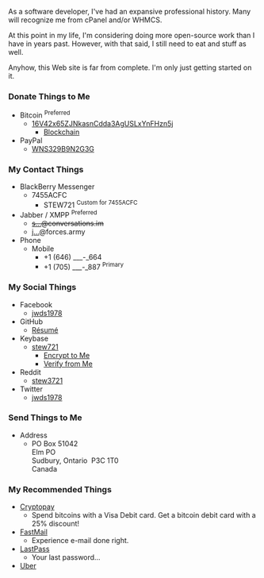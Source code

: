 ---
---

As a software developer, I've had an expansive professional history. Many will recognize me from cPanel and/or WHMCS.

At this point in my life, I'm considering doing more open-source work than I have in years past. However, with that said, I still need to eat and stuff as well.

Anyhow, this Web site is far from complete. I'm only just getting started on it.

### Donate Things to Me
* Bitcoin <sup>Preferred</sup>
  * <a href="bitcoin:16V42x65ZJNkasnCdda3AgUSLxYnFHzn5j" title="Bitcoin Wallet">16V42x65ZJNkasnCdda3AgUSLxYnFHzn5j</a>
    * <a href="https://blockchain.info/address/16V42x65ZJNkasnCdda3AgUSLxYnFHzn5j" target="_blank" title="Blockchain">Blockchain</a>
* PayPal
  * <a href="https://www.paypal.me/stew721" target="_blank" title="">WNS329B9N2G3G</a>

### My Contact Things
* BlackBerry Messenger
  * 7455ACFC
    * STEW721 <sup>Custom for 7455ACFC</sup>
* Jabber / XMPP <sup>Preferred</sup>
  * ~~<a href="https://www.google.com/recaptcha/mailhide/d?k=01bwEAnH6QoK8_L7804iYbFg==&c=2oFFafwyFfxQ4_kkt0HNceufBeAz6VsN-uxqlw179Fc=" target="_blank" title="">s&hellip;</a>@conversations.im~~
  * <a href="https://www.google.com/recaptcha/mailhide/d?k=01cqy08ysKO4FMFViMSk2vXQ==&c=BsNfaUZAH14Ifelb9e1k4jmLfuerTy0JoDVYL-rEAQo=" target="_blank" title="">j&hellip;</a>@forces.army
* Phone
  * Mobile
    * +1 (646) &#95;&#95;&#95;-&#95;664
    * +1 (705) &#95;&#95;&#95;-&#95;887 <sup>Primary</sup>

### My Social Things
* Facebook
  * <a href="https://www.facebook.com/jwds1978" target="_blank" title="jwds1978">jwds1978</a>
* GitHub
  * <a href="https://resume.github.io/?jwds1978" target="_blank" title="GitHub Resume">R&eacute;sum&eacute;</a>
* Keybase
  * <a href="https://keybase.io/stew721" target="_blank" title="stew721">stew721</a>
    * <a href="https://keybase.io/encrypt#stew721" target="_blank" title="">Encrypt to Me</a>
    * <a href="https://keybase.io/verify" target="_blank" title="">Verify from Me</a>
* Reddit
  * <a href="https://www.reddit.com/user/stew3721" target="_blank" title="stew3721">stew3721</a>
* Twitter
  * <a href="https://twitter.com/jwds1978" target="_blank" title="jwds1978">jwds1978</a>

### Send Things to Me
* Address
  * PO Box 51042<br />Elm PO<br />Sudbury, Ontario&nbsp; P3C 1T0<br />Canada

### My Recommended Things
* <a href="http://go.forces.army/Cryptopay" target="_blank" title="Cryptopay">Cryptopay</a>
  * Spend bitcoins with a Visa Debit card. Get a bitcoin debit card with a 25% discount!
* <a href="http://go.forces.army/FastMail" target="_blank" title="FastMail">FastMail</a>
  * Experience e-mail done right.
* <a href="http://go.forces.army/LastPass" target="_blank" title="LastPass">LastPass</a>
    * Your last password&hellip;
* <a href="http://go.forces.army/Uber" target="_blank" title="Uber">Uber</a>

